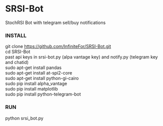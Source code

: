 # SRSI-Bot
StochRSI Bot with telegram sell/buy notifications

### INSTALL
git clone https://github.com/InfiniteFor/SRSI-Bot.git<br>
cd SRSI-Bot<br>
past api keys in srsi-bot.py (alpa vantage key) and notify.py (telegram key and chatid)<br>
sudo apt-get install pandas<br>
sudo apt-get install at-spi2-core<br>
sudo apt-get install python-gi-cairo<br>
sudo pip install alpha_vantage<br>
sudo pip install matplotlib<br>
sudo pip install python-telegram-bot<br>

### RUN
python srsi_bot.py
